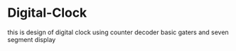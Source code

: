 # Digital-Clock
this is design of digital clock using counter decoder basic gaters and seven segment display
